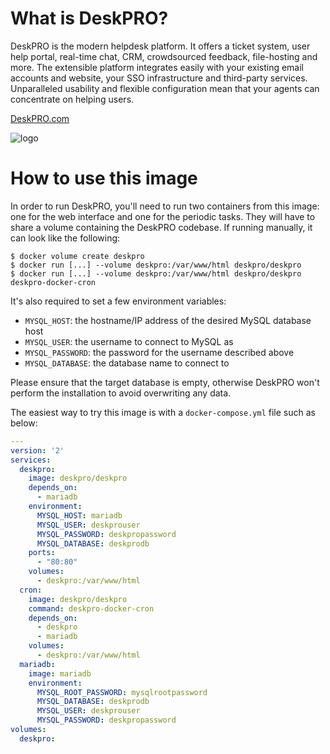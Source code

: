 # What is DeskPRO?

DeskPRO is the modern helpdesk platform. It offers a ticket system, user help portal, real-time chat, CRM, crowdsourced feedback, file-hosting and more. The extensible platform integrates easily with your existing email accounts and website, your SSO infrastructure and third-party services. Unparalleled usability and flexible configuration mean that your agents can concentrate on helping users.

[DeskPRO.com](https://www.deskpro.com/)

![logo](https://www.deskpro.com/assets/build/img/deskpro/logo.png)

# How to use this image

In order to run DeskPRO, you'll need to run two containers from this image: one for the web interface and one for the periodic tasks. They will have to share a volume containing the DeskPRO codebase. If running manually, it can look like the following:

```console
$ docker volume create deskpro
$ docker run [...] --volume deskpro:/var/www/html deskpro/deskpro
$ docker run [...] --volume deskpro:/var/www/html deskpro/deskpro deskpro-docker-cron
```

It's also required to set a few environment variables:

* `MYSQL_HOST`: the hostname/IP address of the desired MySQL database host
* `MYSQL_USER`: the username to connect to MySQL as
* `MYSQL_PASSWORD`: the password for the username described above
* `MYSQL_DATABASE`: the database name to connect to

Please ensure that the target database is empty, otherwise DeskPRO won't perform the installation to avoid overwriting any data.

The easiest way to try this image is with a `docker-compose.yml` file such as below:

```yaml
---
version: '2'
services:
  deskpro:
    image: deskpro/deskpro
    depends_on:
      - mariadb
    environment:
      MYSQL_HOST: mariadb
      MYSQL_USER: deskprouser
      MYSQL_PASSWORD: deskpropassword
      MYSQL_DATABASE: deskprodb
    ports:
      - "80:80"
    volumes:
      - deskpro:/var/www/html
  cron:
    image: deskpro/deskpro
    command: deskpro-docker-cron
    depends_on:
      - deskpro
      - mariadb
    volumes:
      - deskpro:/var/www/html
  mariadb:
    image: mariadb
    environment:
      MYSQL_ROOT_PASSWORD: mysqlrootpassword
      MYSQL_DATABASE: deskprodb
      MYSQL_USER: deskprouser
      MYSQL_PASSWORD: deskpropassword
volumes:
  deskpro:
```
